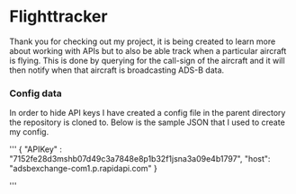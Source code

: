 # Flighttracker

Thank you for checking out my project, it is being created to learn more about working with APIs but to also be able track when a particular aircraft is flying. This is done by querying for the call-sign  of the aircraft and it will then notify when that aircraft is broadcasting ADS-B data. 

### Config data

In order to hide API keys I have created a config file in the parent directory the repository is cloned to. Below is the sample JSON that I used to create my config.

'''
{
  "APIKey" : "7152fe28d3mshb07d49c3a7848e8p1b32f1jsna3a09e4b1797",
  "host": "adsbexchange-com1.p.rapidapi.com"
}

'''
